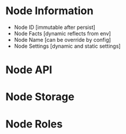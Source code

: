 # Node Information

- Node ID [immutable after persist]
- Node Facts [dynamic reflects from env]
- Node Name [can be override by config]
- Node Settings [dynamic and static settings]

# Node API

# Node Storage

# Node Roles

